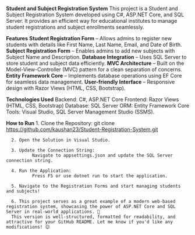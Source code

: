 **Student and Subject Registration System**
       This project is a Student and Subject Registration System developed using C#, ASP.NET Core, and SQL Server. It provides an efficient way for educational institutes to manage student registrations and subject enrollments seamlessly.
        
**Features**
      **Student Registration Form** – Allows admins to register new students with details like First Name, Last Name, Email, and Date of Birth.
      **Subject Registration Form** – Enables admins to add new subjects with Subject Name and Description.
      **Database Integration** – Uses SQL Server to store student and subject data efficiently.
      **MVC Architecture** – Built on the Model-View-Controller (MVC) pattern for a clean separation of concerns.
      **Entity Framework Core** – Implements database operations using EF Core for seamless data management.
      **User-friendly Interface** – Responsive design with Razor Views (HTML, CSS, Bootstrap).
      
**Technologies Used**
      Backend: C#, ASP.NET Core
      Frontend: Razor Views (HTML, CSS, Bootstrap)
      Database: SQL Server
      ORM: Entity Framework Core
      Tools: Visual Studio, SQL Server Management Studio (SSMS).
      
**How to Run**
      1. Clone the Repository:
              git clone https://github.com/kaushan23/Student-Registration-System.git

      2. Open the Solution in Visual Studio.

      3. Update the Connection String:
              Navigate to appsettings.json and update the SQL Server connection string.

      4. Run the Application:
              Press F5 or use dotnet run to start the application.

      5. Navigate to the Registration Forms and start managing students and subjects!

      6. This project serves as a great example of a modern web-based registration system, showcasing the power of ASP.NET Core and SQL Server in real-world applications. 🚀
      This version is well-structured, formatted for readability, and attractive for your GitHub README. Let me know if you'd like any modifications! 😊
